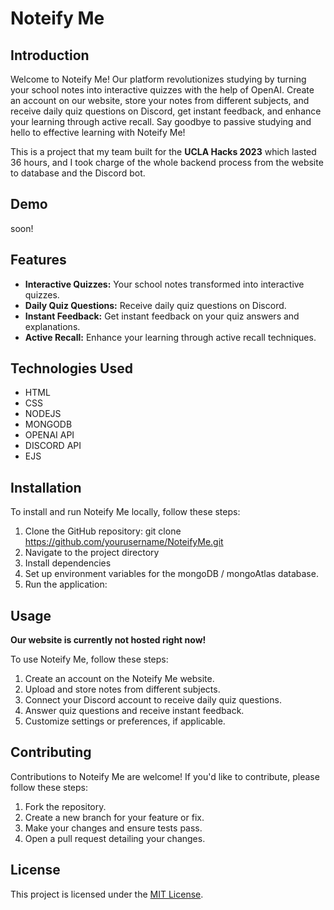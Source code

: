 # Noteify Me

## Introduction

Welcome to Noteify Me! Our platform revolutionizes studying by turning your school notes into interactive quizzes with the help of OpenAI. Create an account on our website, store your notes from different subjects, and receive daily quiz questions on Discord, get instant feedback, and enhance your learning through active recall. Say goodbye to passive studying and hello to effective learning with Noteify Me!

This is a project that my team built for the <b>UCLA Hacks 2023</b> which lasted 36 hours, and I took charge of the whole backend process from the website to database and the Discord bot.

## Demo

soon!

## Features

- **Interactive Quizzes:** Your school notes transformed into interactive quizzes.
- **Daily Quiz Questions:** Receive daily quiz questions on Discord.
- **Instant Feedback:** Get instant feedback on your quiz answers and explanations.
- **Active Recall:** Enhance your learning through active recall techniques.

## Technologies Used
* HTML
* CSS
* NODEJS
* MONGODB
* OPENAI API
* DISCORD API
* EJS

## Installation

To install and run Noteify Me locally, follow these steps:

1. Clone the GitHub repository: git clone https://github.com/yourusername/NoteifyMe.git
2. Navigate to the project directory
3. Install dependencies
4. Set up environment variables for the mongoDB / mongoAtlas database.
5. Run the application:

## Usage

<b>Our website is currently not hosted right now!</b>

To use Noteify Me, follow these steps:

1. Create an account on the Noteify Me website.
2. Upload and store notes from different subjects.
3. Connect your Discord account to receive daily quiz questions.
4. Answer quiz questions and receive instant feedback.
5. Customize settings or preferences, if applicable.

## Contributing

Contributions to Noteify Me are welcome! If you'd like to contribute, please follow these steps:

1. Fork the repository.
2. Create a new branch for your feature or fix.
3. Make your changes and ensure tests pass.
4. Open a pull request detailing your changes.

## License

This project is licensed under the [MIT License](LICENSE).

